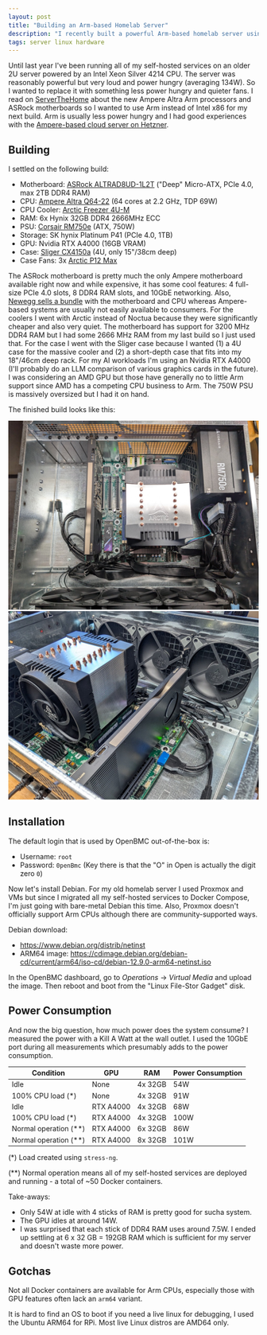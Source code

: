 ```yaml
---
layout: post
title: "Building an Arm-based Homelab Server"
description: "I recently built a powerful Arm-based homelab server using an Ampere Altra motherboard."
tags: server linux hardware
---
```


Until last year I've been running all of my self-hosted services on an older 2U server powered by an Intel Xeon Silver 4214 CPU. The server was reasonably powerful but very loud and power hungry (averaging 134W). So I wanted to replace it with something less power hungry and quieter fans. I read on [ServerTheHome](https://www.servethehome.com/asrock-rack-altrad8ud-1l2t-review-this-is-the-ampere-arm-motherboard-you-want/) about the new Ampere Altra Arm processors and ASRock motherboards so I wanted to use Arm instead of Intel x86 for my next build. Arm is usually less power hungry and I had good experiences with the [Ampere-based cloud server on Hetzner](https://www.hetzner.com/press-release/arm64-cloud).

## Building

I settled on the following build:

* Motherboard: [ASRock ALTRAD8UD-1L2T](https://www.asrockrack.com/general/productdetail.asp?Model=ALTRAD8UD-1L2T) ("Deep" Micro-ATX, PCIe 4.0, max 2TB DDR4 RAM)
* CPU: [Ampere Altra Q64-22](https://amperecomputing.com/briefs/ampere-altra-family-product-brief) (64 cores at 2.2 GHz, TDP 69W)
* CPU Cooler: [Arctic Freezer 4U-M](https://www.arctic.de/us/Freezer-4U-M/ACFRE00133A)
* RAM: 6x Hynix 32GB DDR4 2666MHz ECC
* PSU: [Corsair RM750e](https://www.corsair.com/us/en/p/psu/cp-9020262-na/rme-series-rm750e-fully-modular-low-noise-atx-power-supply-cp-9020262-na) (ATX, 750W)
* Storage: SK hynix Platinum P41 (PCIe 4.0, 1TB)
* GPU: Nvidia RTX A4000 (16GB VRAM)
* Case: [Sliger CX4150a](https://www.sliger.com/products/rackmount/4u/cx4150a) (4U, only 15"/38cm deep)
* Case Fans: 3x [Arctic P12 Max](https://www.arctic.de/us/P12-Max/ACFAN00280A)

The ASRock motherboard is pretty much the only Ampere motherboard available right now and while expensive, it has some cool features: 4 full-size PCIe 4.0 slots, 8 DDR4 RAM slots, and 10GbE networking. Also, [Newegg sells a bundle](https://www.newegg.com/asrock-rack-altrad8ud-1l2t-q64-22-ampere-altra-max-ampere-altra-processors/p/N82E16813140134) with the motherboard and CPU whereas Ampere-based systems are usually not easily available to consumers. For the coolers I went with Arctic instead of Noctua because they were significantly cheaper and also very quiet. The motherboard has support for 3200 MHz DDR4 RAM but I had some 2666 MHz RAM from my last build so I just used that. For the case I went with the Sliger case because I wanted (1) a 4U case for the massive cooler and (2) a short-depth case that fits into my 18"/46cm deep rack. For my AI workloads I'm using an Nvidia RTX A4000 (I'll probably do an LLM comparison of various graphics cards in the future). I was considering an AMD GPU but those have generally no to little Arm support since AMD has a competing CPU business to Arm. The 750W PSU is massively oversized but I had it on hand.

The finished build looks like this:

![Ampere Server Build Top](/assets/images/ampere-server-1.jpg)
![Ampere Server Build Side](/assets/images/ampere-server-2.jpg)

## Installation

The default login that is used by OpenBMC out-of-the-box is:

* Username: `root`
* Password: `0penBmc` (Key there is that the "O" in Open is actually the digit zero `0`)

Now let's install Debian. For my old homelab server I used Proxmox and VMs but since I migrated all my self-hosted services to Docker Compose, I'm just going with bare-metal Debian this time. Also, Proxmox doesn't officially support Arm CPUs although there are community-supported ways.

Debian download:

* https://www.debian.org/distrib/netinst
* ARM64 image: https://cdimage.debian.org/debian-cd/current/arm64/iso-cd/debian-12.9.0-arm64-netinst.iso

In the OpenBMC dashboard, go to *Operations* -> *Virtual Media* and upload the image. Then reboot and boot from the "Linux File-Stor Gadget" disk.

## Power Consumption

And now the big question, how much power does the system consume? I measured the power with a Kill A Watt at the wall outlet. I used the 10GbE port during all measurements which presumably adds to the power consumption.

Condition | GPU | RAM | Power Consumption
--- | --- | --- | ---
Idle | None | 4x 32GB | 54W
100% CPU load (*) | None | 4x 32GB | 91W
Idle | RTX A4000 | 4x 32GB | 68W
100% CPU load (*) | RTX A4000 | 4x 32GB | 100W
Normal operation (**) | RTX A4000 | 6x 32GB | 86W
Normal operation (**) | RTX A4000 | 8x 32GB | 101W

(*) Load created using `stress-ng`.

(**) Normal operation means all of my self-hosted services are deployed and running - a total of ~50 Docker containers.

Take-aways:
* Only 54W at idle with 4 sticks of RAM is pretty good for sucha  system.
* The GPU idles at around 14W.
* I was surprised that each stick of DDR4 RAM uses around 7.5W. I ended up settling at 6 x 32 GB = 192GB RAM which is sufficient for my server and doesn't waste more power.

## Gotchas

Not all Docker containers are available for Arm CPUs, especially those with GPU features often lack an `arm64` variant.

It is hard to find an OS to boot if you need a live linux for debugging, I used the Ubuntu ARM64 for RPi. Most live Linux distros are AMD64 only.
